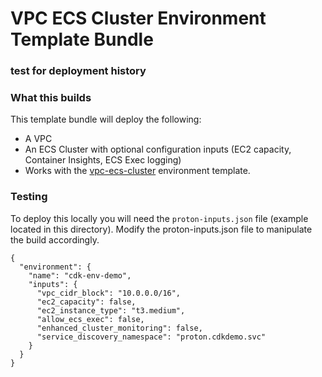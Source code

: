 # VPC ECS Cluster Environment Template Bundle
### test for deployment history 
### What this builds

This template bundle will deploy the following:

- A VPC
- An ECS Cluster with optional configuration inputs (EC2 capacity, Container Insights, ECS Exec logging)
- Works with the [vpc-ecs-cluster](../../../service-templates/vpc-ecs-cluster) environment template.

### Testing

To deploy this locally you will need the `proton-inputs.json` file (example located in this directory).
Modify the proton-inputs.json file to manipulate the build accordingly.

```
{
  "environment": {
    "name": "cdk-env-demo",
    "inputs": {
      "vpc_cidr_block": "10.0.0.0/16",
      "ec2_capacity": false,
      "ec2_instance_type": "t3.medium",
      "allow_ecs_exec": false,
      "enhanced_cluster_monitoring": false,
      "service_discovery_namespace": "proton.cdkdemo.svc"
    }
  }
}

```
